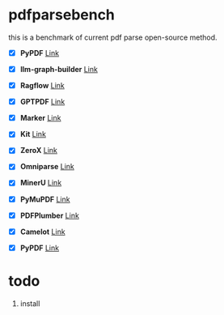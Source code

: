 # pdfparsebench
this is a benchmark of current pdf parse open-source method.


- [x] **PyPDF** [Link](https://github.com/py-pdf/pypdf)
- [x] **llm-graph-builder** [Link](https://github.com/neo4j-labs/llm-graph-builder)
- [x] **Ragflow** [Link](https://github.com/infiniflow/ragflow)
- [x] **GPTPDF** [Link](https://github.com/CosmosShadow/gptpdf)
- [x] **Marker** [Link](https://github.com/VikParuchuri/marker)
- [x] **Kit** [Link](https://github.com/opendatalab/PDF-Extract-Kit)
- [x] **ZeroX** [Link](https://github.com/getomni-ai/zerox)
- [x] **Omniparse** [Link](https://github.com/adithya-s-k/omniparse)
- [x] **MinerU** [Link](https://github.com/opendatalab/MinerU)
- [x] **PyMuPDF** [Link](https://github.com/pymupdf/PyMuPDF)
- [x] **PDFPlumber** [Link](https://github.com/jsvine/pdfplumber)
- [x] **Camelot** [Link](https://github.com/camelot-dev/camelot)
- [x] **PyPDF** [Link](https://github.com/py-pdf/pypdf)



# todo
1. install